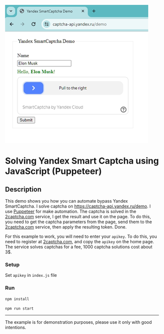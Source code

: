 ![](./img/captcha.jpg)
# Solving Yandex Smart Captcha using JavaScript (Puppeteer)

## Description

This demo shows you how you can automate bypass Yandex SmartCaptcha. I solve captcha on https://captcha-api.yandex.ru/demo.
I use [Puppeteer](https://pptr.dev/) for make automation. 
The captcha is solved in the [2captcha.com](https://2captcha.com/) service, I get the result and use it on the page. To do this, you need to get the captcha parameters from the page, send them to the [2captcha.com](https://2captcha.com/) service, then apply the resulting token. Done.

For this example to work, you will need to enter your `apikey`. To do this, you need to register at [2captcha.com](https://2captcha.com/), and copy the `apikey` on the home page.
The service solves captchas for a fee, 1000 captcha solutions cost about 3$.

### Setup
Set `apikey` in `index.js` file

### Run

`npm install`

`npm run start`

---
The example is for demonstration purposes, please use it only with good intentions.